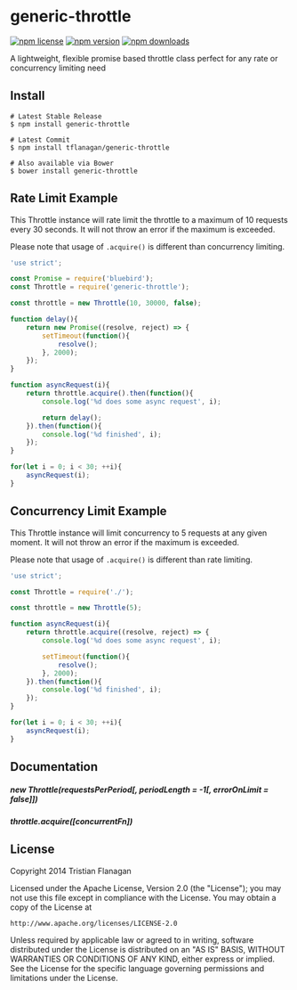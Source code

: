 generic-throttle
==============

[![npm license](https://img.shields.io/npm/l/generic-throttle.svg)](https://www.npmjs.com/package/generic-throttle) [![npm version](https://img.shields.io/npm/v/generic-throttle.svg)](https://www.npmjs.com/package/generic-throttle) [![npm downloads](https://img.shields.io/npm/dm/generic-throttle.svg)](https://www.npmjs.com/package/generic-throttle)

A lightweight, flexible promise based throttle class perfect for any rate or concurrency limiting need

Install
-------
```
# Latest Stable Release
$ npm install generic-throttle

# Latest Commit
$ npm install tflanagan/generic-throttle

# Also available via Bower
$ bower install generic-throttle
```

Rate Limit Example
------------------
This Throttle instance will rate limit the throttle to a maximum of 10 requests
every 30 seconds. It will not throw an error if the maximum is exceeded.

Please note that usage of `.acquire()` is different than concurrency limiting.

```javascript
'use strict';

const Promise = require('bluebird');
const Throttle = require('generic-throttle');

const throttle = new Throttle(10, 30000, false);

function delay(){
	return new Promise((resolve, reject) => {
		setTimeout(function(){
			resolve();
		}, 2000);
	});
}

function asyncRequest(i){
	return throttle.acquire().then(function(){
		console.log('%d does some async request', i);

		return delay();
	}).then(function(){
		console.log('%d finished', i);
	});
}

for(let i = 0; i < 30; ++i){
	asyncRequest(i);
}
```

Concurrency Limit Example
-------------------------
This Throttle instance will limit concurrency to 5 requests at any given
moment. It will not throw an error if the maximum is exceeded.

Please note that usage of `.acquire()` is different than rate limiting.

```javascript
'use strict';

const Throttle = require('./');

const throttle = new Throttle(5);

function asyncRequest(i){
	return throttle.acquire((resolve, reject) => {
		console.log('%d does some async request', i);

		setTimeout(function(){
			resolve();
		}, 2000);
	}).then(function(){
		console.log('%d finished', i);
	});
}

for(let i = 0; i < 30; ++i){
	asyncRequest(i);
}
```

Documentation
-------------
##### new Throttle(requestsPerPeriod[, periodLength = -1[, errorOnLimit = false]])
##### throttle.acquire([concurrentFn])

License
-------
Copyright 2014 Tristian Flanagan

Licensed under the Apache License, Version 2.0 (the "License");
you may not use this file except in compliance with the License.
You may obtain a copy of the License at

    http://www.apache.org/licenses/LICENSE-2.0

Unless required by applicable law or agreed to in writing, software
distributed under the License is distributed on an "AS IS" BASIS,
WITHOUT WARRANTIES OR CONDITIONS OF ANY KIND, either express or implied.
See the License for the specific language governing permissions and
limitations under the License.
